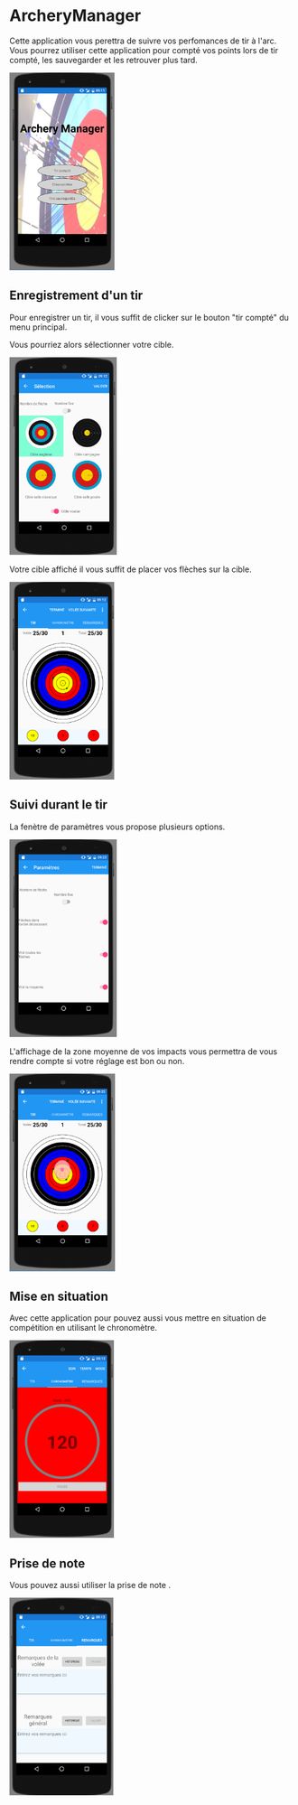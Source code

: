 # ArcheryManager

Cette application vous perettra de suivre vos perfomances de tir à l'arc. Vous pourrez utiliser cette application pour compté vos points lors de tir compté, les sauvegarder et les retrouver plus tard.

<img src="https://github.com/pillont/ArcheryManager/blob/master/ReadMeImages/MainPage.png" height="350" style="height: 150"/>


## Enregistrement d'un tir

Pour enregistrer un tir, il vous suffit de clicker sur le bouton "tir compté" du menu principal.

Vous pourriez alors sélectionner votre cible.

<img src="https://github.com/pillont/ArcheryManager/blob/master/ReadMeImages/TargetSelectionPage.png" height="350" style="height: 150"/>


Votre cible affiché il vous suffit de placer vos flèches sur la cible.

<img src="https://github.com/pillont/ArcheryManager/blob/master/ReadMeImages/TargetPage.png" height="350" style="height: 150"/>


## Suivi durant le tir

La fenètre de paramètres vous propose plusieurs options.

<img src="https://github.com/pillont/ArcheryManager/blob/master/ReadMeImages/SettingPage.png" height="350" style="height: 150"/>

L'affichage de la zone moyenne de vos impacts vous permettra de vous rendre compte si votre réglage est bon ou non. 

<img src="https://github.com/pillont/ArcheryManager/blob/master/ReadMeImages/TargetPageWithAverage.png" height="350" style="height: 150"/>


## Mise en situation

Avec cette application pour pouvez aussi vous mettre en situation de compétition en utilisant le chronomètre.

<img src="https://github.com/pillont/ArcheryManager/blob/master/ReadMeImages/TimerPage.png" height="350" style="height: 150"/>


## Prise de note

Vous pouvez aussi utiliser la prise de note .

<img src="https://github.com/pillont/ArcheryManager/blob/master/ReadMeImages/RemarksPage.png" height="350" style="height: 150"/>



